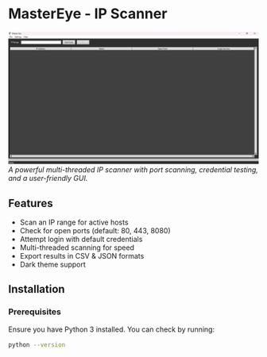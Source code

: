 # MasterEye - IP Scanner

![MasterEye Screenshot](./MasterEye.png)  
*A powerful multi-threaded IP scanner with port scanning, credential testing, and a user-friendly GUI.*

## Features
- Scan an IP range for active hosts
- Check for open ports (default: 80, 443, 8080)
- Attempt login with default credentials
- Multi-threaded scanning for speed
- Export results in CSV & JSON formats
- Dark theme support

## Installation
### Prerequisites
Ensure you have Python 3 installed. You can check by running:
```sh
python --version
